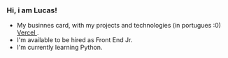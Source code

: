 ### Hi, i am Lucas!

- My businnes card, with my projects and technologies (in portugues :0)<a href="https://portfolio-hyri.vercel.app/"> Vercel </a>.
- I'm available to be hired as Front End Jr.
- I'm currently learning Python.

          
